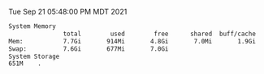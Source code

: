 Tue Sep 21 05:48:00 PM MDT 2021
```bash
System Memory
               total        used        free      shared  buff/cache   available
Mem:           7.7Gi       914Mi       4.8Gi       7.0Mi       1.9Gi       6.5Gi
Swap:          7.6Gi       677Mi       7.0Gi
System Storage
651M	.
```
```bash
